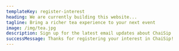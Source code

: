 ```yaml
---
templateKey: register-interest
heading: We are currently building this website...
tagline: Bring a richer tea experience to your next event
image: /img/tea.jpg
description: Sign up for the latest email updates about ChaiSip
successMessage: Thanks for registering your interest in ChaiSip!
---
```

